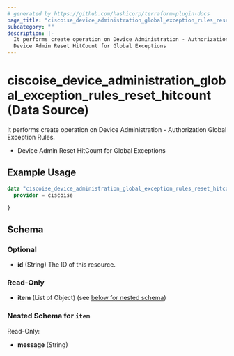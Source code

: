 ```yaml
---
# generated by https://github.com/hashicorp/terraform-plugin-docs
page_title: "ciscoise_device_administration_global_exception_rules_reset_hitcount Data Source - terraform-provider-ciscoise"
subcategory: ""
description: |-
  It performs create operation on Device Administration - Authorization Global Exception Rules.
  Device Admin Reset HitCount for Global Exceptions
---
```


# ciscoise_device_administration_global_exception_rules_reset_hitcount (Data Source)

It performs create operation on Device Administration - Authorization Global Exception Rules.

- Device Admin Reset HitCount for Global Exceptions

## Example Usage

```terraform
data "ciscoise_device_administration_global_exception_rules_reset_hitcount" "example" {
  provider = ciscoise

}
```

<!-- schema generated by tfplugindocs -->
## Schema

### Optional

- **id** (String) The ID of this resource.

### Read-Only

- **item** (List of Object) (see [below for nested schema](#nestedatt--item))

<a id="nestedatt--item"></a>
### Nested Schema for `item`

Read-Only:

- **message** (String)


